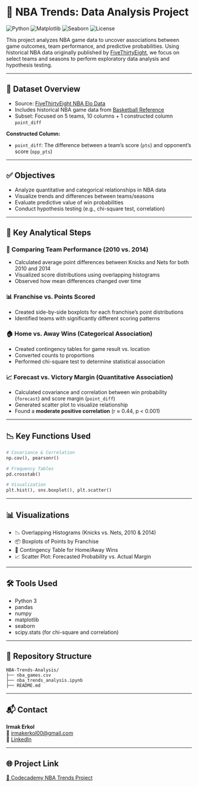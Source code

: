 # 🏀 NBA Trends: Data Analysis Project

![Python](https://img.shields.io/badge/Python-3.9%2B-blue.svg)
![Matplotlib](https://img.shields.io/badge/Library-matplotlib-orange)
![Seaborn](https://img.shields.io/badge/Library-seaborn-blue)
![License](https://img.shields.io/badge/License-MIT-green.svg)

This project analyzes NBA game data to uncover associations between game outcomes, team performance, and predictive probabilities. Using historical NBA data originally published by [FiveThirtyEight](https://github.com/fivethirtyeight/data/tree/master/nba-elo), we focus on select teams and seasons to perform exploratory data analysis and hypothesis testing.

---

## 📁 Dataset Overview

- Source: [FiveThirtyEight NBA Elo Data](https://github.com/fivethirtyeight/data/tree/master/nba-elo)
- Includes historical NBA game data from [Basketball Reference](https://www.basketball-reference.com/)
- Subset: Focused on 5 teams, 10 columns + 1 constructed column `point_diff`

**Constructed Column:**
- `point_diff`: The difference between a team’s score (`pts`) and opponent’s score (`opp_pts`)

---

## ✅ Objectives

- Analyze quantitative and categorical relationships in NBA data
- Visualize trends and differences between teams/seasons
- Evaluate predictive value of win probabilities
- Conduct hypothesis testing (e.g., chi-square test, correlation)

---

## 🧪 Key Analytical Steps

### 🔢 Comparing Team Performance (2010 vs. 2014)
- Calculated average point differences between Knicks and Nets for both 2010 and 2014
- Visualized score distributions using overlapping histograms
- Observed how mean differences changed over time

### 📊 Franchise vs. Points Scored
- Created side-by-side boxplots for each franchise’s point distributions
- Identified teams with significantly different scoring patterns

### 🏠 Home vs. Away Wins (Categorical Association)
- Created contingency tables for game result vs. location
- Converted counts to proportions
- Performed chi-square test to determine statistical association

### 📈 Forecast vs. Victory Margin (Quantitative Association)
- Calculated covariance and correlation between win probability (`forecast`) and score margin (`point_diff`)
- Generated scatter plot to visualize relationship
- Found a **moderate positive correlation** (r ≈ 0.44, p < 0.001)

---

## 📉 Key Functions Used

```python
# Covariance & Correlation
np.cov(), pearsonr()

# Frequency Tables
pd.crosstab()

# Visualization
plt.hist(), sns.boxplot(), plt.scatter()
```

---

## 📊 Visualizations
- 📉 Overlapping Histograms (Knicks vs. Nets, 2010 & 2014)
- 📦 Boxplots of Points by Franchise
- 🧮 Contingency Table for Home/Away Wins
- 📈 Scatter Plot: Forecasted Probability vs. Actual Margin

---

## 🛠 Tools Used

- Python 3
- pandas
- numpy
- matplotlib
- seaborn
- scipy.stats (for chi-square and correlation)

---

## 📁 Repository Structure
```
NBA-Trends-Analysis/
├── nba_games.csv
├── nba_trends_analysis.ipynb
├── README.md
```

---

## 📬 Contact

**Irmak Erkol**  
📧 irmakerkol00@gmail.com  
💼 [LinkedIn](https://linkedin.com/in/ierkol)

---

## 🌐 Project Link

[🔗 Codecademy NBA Trends Project](https://www.codecademy.com/projects/practice/nba-trends)

